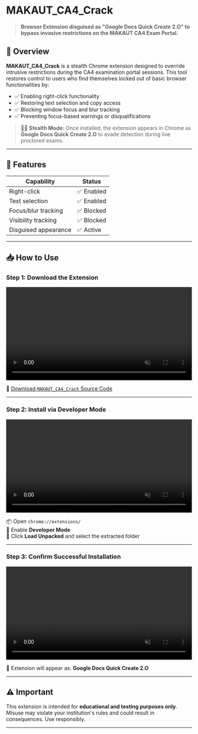 
# MAKAUT_CA4_Crack

> **Browser Extension disguised as "Google Docs Quick Create 2.O" to bypass invasive restrictions on the MAKAUT CA4 Exam Portal.**

## 🚀 Overview

**MAKAUT_CA4_Crack** is a stealth Chrome extension designed to override intrusive restrictions during the CA4 examination portal sessions. This tool restores control to users who find themselves locked out of basic browser functionalities by:

- ✅ Enabling right-click functionality
- ✅ Restoring text selection and copy access
- ✅ Blocking window focus and blur tracking
- ✅ Preventing focus-based warnings or disqualifications

> 🕵️‍♂️ **Stealth Mode:** Once installed, the extension appears in Chrome as **Google Docs Quick Create 2.O** to evade detection during live proctored exams.

---

## 🔧 Features

| Capability               | Status     |
|--------------------------|------------|
| Right-click              | ✅ Enabled |
| Text selection           | ✅ Enabled |
| Focus/blur tracking      | ✅ Blocked |
| Visibility tracking      | ✅ Blocked |
| Disguised appearance     | ✅ Active  |

---

## 📥 How to Use

### Step 1: Download the Extension

<video width="100%" autoplay loop muted controls>
  <source src="download.webm" type="video/webm">
  Your browser does not support the video tag.
</video>

🔽 [Download `MAKAUT_CA4_Crack` Source Code](download.webm)

---

### Step 2: Install via Developer Mode

<video width="100%" autoplay loop muted controls>
  <source src="./install.webm" type="video/webm">
  Your browser does not support the video tag.
</video>

📦 Open `chrome://extensions/`  
🧩 Enable **Developer Mode**  
📂 Click **Load Unpacked** and select the extracted folder

---

### Step 3: Confirm Successful Installation

<video width="100%" autoplay loop muted controls>
  <source src="./installed.webm" type="video/webm">
  Your browser does not support the video tag.
</video>

🎉 Extension will appear as: **Google Docs Quick Create 2.O**


---

## ⚠️ Important

This extension is intended for **educational and testing purposes only**. Misuse may violate your institution's rules and could result in consequences. Use responsibly.

---

